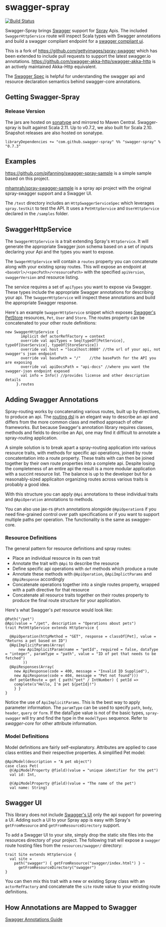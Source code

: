 # swagger-spray

[![Build Status](https://travis-ci.org/swagger-spray/swagger-spray.svg?branch=master)](https://travis-ci.org/swagger-spray/swagger-spray)

Swagger-Spray brings [Swagger](http://swagger.io/swagger-core/) support for [Spray](http://spray.io) Apis. The included ```SwaggerHttpService``` route will inspect Scala types with Swagger annotations and build a swagger compliant endpoint for a [swagger compliant ui](http://petstore.swagger.io/).

This is a fork of https://github.com/gettyimages/spray-swagger which has been extended to include pull requests to support the latest swagger.io annotations.
https://github.com/swagger-akka-http/swagger-akka-http is an actively maintained Akka-Http equivalent.

The  [Swagger Spec](http://swagger.io/specification/) is helpful for understanding the swagger api and resource declaration semantics behind swagger-core annotations.

## Getting Swagger-Spray

### Release Version

The jars are hosted on [sonatype](https://oss.sonatype.org) and mirrored to Maven Central. Swagger-spray is built against Scala 2.11. Up to v0.7.2, we also built for Scala 2.10. Snapshot releases are also hosted on sonatype. 

```
libraryDependencies += "com.github.swagger-spray" %% "swagger-spray" % "0.7.3"
```

## Examples

https://github.com/pjfanning/swagger-spray-sample is a simple sample based on this project.

[mhamrah/spray-swagger-sample](https://github.com/mhamrah/spray-swagger-sample) is a spray api project with the original spray-swagger support and a Swagger UI.

The ```/test``` directory includes an ```HttpSwaggerServiceSpec``` which leverages ```spray.testkit``` to test the API. It uses a ```PetHttpService``` and ```UserHttpService``` declared in the ```/samples``` folder. 

## SwaggerHttpService

The ```SwaggerHttpService``` is a trait extending Spray's ```HttpService```. It will generate the appropriate Swagger json schema based on a set of inputs declaring your Api and the types you want to expose.

The  ```SwagerHttpService``` will contain a ```routes``` property you can concatenate along with your existing spray routes. This will expose an endpoint at ```<baseUrl>/<specPath>/<resourcePath>``` with the specified ```apiVersion```, ```swaggerVersion``` and resource listing.

The service requires a set of ```apiTypes``` you want to expose via Swagger. These types include the appropriate Swagger annotations for describing your api. The ```SwaggerHttpService``` will inspect these annotations and build the appropriate Swagger response.

Here's an example ```SwaggerHttpService``` snippet which exposes [Swagger's PetStore](http://petstore.swagger.io/) resources, ```Pet```, ```User``` and ```Store```. The routes property can be concatenated to your other route definitions:

```
new SwaggerHttpService {
       implicit def actorRefFactory = context
       override val apiTypes = Seq(typeOf[PetService], typeOf[UserService], typeOf[StoreService])
       override val host = "localhost:8080" //the url of your api, not swagger's json endpoint
       override val basePath = "/"    //the basePath for the API you are exposing
       override val apiDocsPath = "api-docs" //where you want the swagger-json endpoint exposed
       val info = Info() //provides license and other description details
     }.routes
```

## Adding Swagger Annotations

Spray-routing works by concatenating various routes, built up by directives, to produce an api. The [routing dsl](http://spray.io/documentation/1.2.2/spray-routing/) is an elegant way to describe an api and differs from the more common class and method approach of other frameworks. But because Swagger's annotation library requires classes, methods and fields to describe an Api, one may find it difficult to annotate a spray-routing application.

A simple solution is to break apart a spray-routing application into various resource traits, with methods for specific api operations, joined by route concatentation into a route property. These traits with can then be joined together by their own route properties into a complete api. Despite losing the completeness of an entire api the result is a more modular application with a succint resource list. The balance is up to the developer but for a reasonably-sized applicaiton organizing routes across various traits is probably a good idea.

With this structure you can apply ```@Api``` annotations to these individual traits and ```@ApiOperation``` annotations to methods.

You can also use jax-rs ```@Path``` annotations alongside ```@ApiOperation```s if you need fine-grained control over path specifications or if you want to support multiple paths per operation. The functionality is the same as swagger-core.

### Resource Definitions

The general pattern for resource definitions and spray routes:

* Place an individual resource in its own trait
* Annotate the trait with ```@Api``` to describe the resource
* Define specific api operations with ```def``` methods which produce a route
* Annotate these methods with ```@ApiOperation```, ```@ApiImplictParams``` and ```@ApiResponse``` accordingly
* Concatenate operations together into a single routes property, wrapped with a path directive for that resource
* Concatenate all resource traits together on their routes property to produce the final route structure for your application.

Here's what Swagger's *pet* resource would look like:

```
@Path("/pet")
@Api(value = "/pet", description = "Operations about pets")
trait PetHttpService extends HttpService {

  @ApiOperation(httpMethod = "GET", response = classOf[Pet], value = "Returns a pet based on ID")
  @ApiImplicitParams(Array(
      new ApiImplicitParam(name = "petId", required = false, dataType = "integer", paramType = "path", value = "ID of pet that needs to be fetched")
        ))
  @ApiResponses(Array(
    new ApiResponse(code = 400, message = "Invalid ID Supplied"),
    new ApiResponse(code = 404, message = "Pet not found")))
  def petGetRoute = get { path("pet" / IntNumber) { petId =>
    complete(s"Hello, I'm pet ${petId}!")
    } }
}
```

Notice the use of ```ApiImplicitParams```. This is the best way to apply parameter information. The ```paramType``` can be used to specify ```path```, ```body```, ```header```, ```query``` or ```form```. If the dataType value is not of the basic types, ```spray-swagger``` will try and find the type in the ```modelTypes``` sequence. Refer to *swagger-core* for other attribute information.

### Model Definitions

Model definitions are fairly self-explanatory. Attributes are applied to case class entities and their respective properties. A simplified Pet model:

```
@ApiModel(description = "A pet object")
case class Pet(
  @(ApiModelProperty @field)(value = "unique identifier for the pet")
  val id: Int,

  @(ApiModelProperty @field)(value = "The name of the pet")
  val name: String)
```

## Swagger UI

This library does not include [Swagger's UI](http://petstore.swagger.io/) only the api support for powering a UI. Adding such a UI to your Spray app is easy with Spray's `getFromResource` and `getFromResourceDirectory` support.

To add a Swagger UI to your site, simply drop the static site files into the resources directory of your project. The following trait will expose a `swagger` route hosting files from the `resources/swagger/` directory: 

```
trait Site extends HttpService {
  val site =
    path("swagger") { getFromResource("swagger/index.html") } ~
      getFromResourceDirectory("swagger")
}
```

You can then mix this trait with a new or existing Spray class with an `actorRefFactory` and concatenate the `site` route value to your existing route definitions.

## How Annotations are Mapped to Swagger

[Swagger Annotations Guide](https://github.com/swagger-api/swagger-core/wiki/Annotations-1.5.X)
